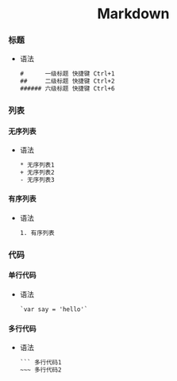 <h1 align="center">Markdown</h1>

### 标题

- 语法

  ````tex
  #      一级标题 快捷键 Ctrl+1
  ##     二级标题 快捷键 Ctrl+2
  ###### 六级标题 快捷键 Ctrl+6
  ````

### 列表

#### 无序列表

- 语法

  ```tex
  * 无序列表1
  + 无序列表2
  - 无序列表3
  ```

#### 有序列表

- 语法

  ```tex
  1. 有序列表
  ```

### 代码

#### 单行代码

- 语法

  ```tex
  `var say = 'hello'`
  ```

#### 多行代码

- 语法

  ````tex
  ​``` 多行代码1
  ~~~ 多行代码2
  ````
